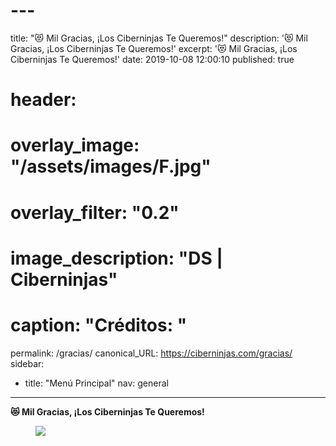 # ---
title: "😻 Mil Gracias, ¡Los Ciberninjas Te Queremos!"
description: '😻 Mil Gracias, ¡Los Ciberninjas Te Queremos!'
excerpt: '😻 Mil Gracias, ¡Los Ciberninjas Te Queremos!'
date: 2019-10-08 12:00:10
published: true
# header:
#   overlay_image: "/assets/images/F.jpg"
#   overlay_filter: "0.2"
#   image_description: "DS | Ciberninjas"
#   caption: "**Créditos**: "
permalink: /gracias/
canonical_URL: https://ciberninjas.com/gracias/
sidebar:
- title: "Menú Principal"
  nav: general
---

**😻 Mil Gracias, ¡Los Ciberninjas Te Queremos!**

<figure>
    <img src="https://i.ibb.co/rm7KzLL/giphy.gif">
</figure>
